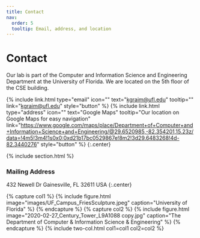 ```yaml
---
title: Contact
nav:
  order: 5
  tooltip: Email, address, and location
---
```


# <i class="fas fa-envelope"></i>Contact

Our lab is part of the Computer and Information Science and Engineering Department at the University of Florida.
We are located on the 5th floor of the CSE building.

{%
  include link.html
  type="email"
  icon=""
  text="kgraim@ufl.edu"
  tooltip=""
  link="kgraim@ufl.edu"
  style="button"
%}
{%
  include link.html
  type="address"
  icon=""
  text="Google Maps"
  tooltip="Our location on Google Maps for easy navigation"
  link="https://www.google.com/maps/place/Department+of+Computer+and+Information+Science+and+Engineering/@29.6520985,-82.354201,15.23z/data=!4m5!3m4!1s0x0:0xd21b17bc0529867e!8m2!3d29.6483268!4d-82.3440276"
  style="button"
%}
{:.center}

{% include section.html %}

### <i class="fas fa-mail-bulk"></i>Mailing Address
432 Newell Dr 
Gainesville, FL 32611
USA
{:.center}

{% capture col1 %}
{%
  include figure.html
  image="images/UF_Campus_FriesSculpture.jpeg"
  caption="University of Florida"
%}
{% endcapture %}
{% capture col2 %}
{%
  include figure.html
  image="2020-02-27_Century_Tower_L9A1088 copy.jpg"
  caption="The Department of Computer & Information Science & Engineering"
%}
{% endcapture %}
{% include two-col.html col1=col1 col2=col2 %}
